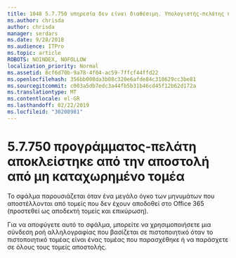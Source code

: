 ```yaml
---
title: 1048 5.7.750 υπηρεσία δεν είναι διαθέσιμη. Υπολογιστής-πελάτης που στέλνετε από τομείς που δεν έχουν καταχωρηθεί
ms.author: chrisda
author: chrisda
manager: serdars
ms.date: 9/28/2018
ms.audience: ITPro
ms.topic: article
ROBOTS: NOINDEX, NOFOLLOW
localization_priority: Normal
ms.assetid: 8cf6d70b-9a78-4f04-ac59-7ffcf44ffd22
ms.openlocfilehash: 356bb008da3b08c320e6afde84c310629cc3be81
ms.sourcegitcommit: c003a5db7edc3a44fb5b31b46cd45f12b62d172a
ms.translationtype: MT
ms.contentlocale: el-GR
ms.lasthandoff: 02/22/2019
ms.locfileid: "30208981"
---
```

# <a name="57750-client-blocked-from-sending-from-unregistered-domain"></a>5.7.750 προγράμματος-πελάτη αποκλείστηκε από την αποστολή από μη καταχωρημένο τομέα

Το σφάλμα παρουσιάζεται όταν ένα μεγάλο όγκο των μηνυμάτων που αποστέλλονται από τομείς που δεν έχουν αποδοθεί στο Office 365 (προστεθεί ως αποδεκτή τομείς και επικύρωση).
  
Για να αποφύγετε αυτό το σφάλμα, μπορείτε να χρησιμοποιήσετε μια σύνδεση ροή αλληλογραφίας που βασίζεται σε πιστοποιητικό όταν το πιστοποιητικό τομέας είναι ένας τομέας που παρασχέθηκε ή να παράσχετε σε όλους τους τομείς αποστολής.
  

